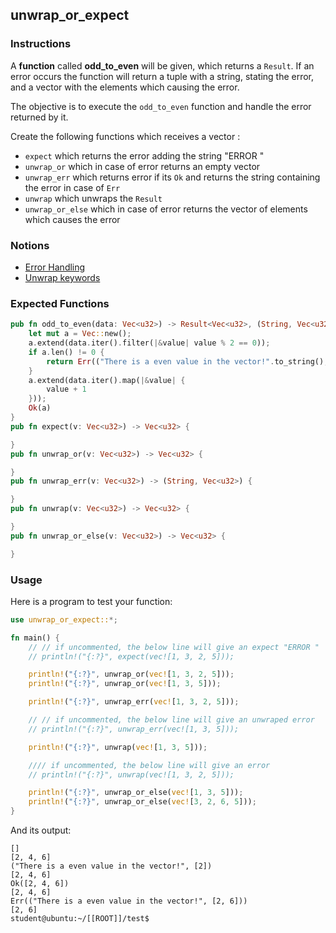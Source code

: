 ## unwrap_or_expect

### Instructions

A **function** called **odd_to_even** will be given, which returns a `Result`. If an error occurs the function will
return a tuple with a string, stating the error, and a vector with the elements which causing the error.

The objective is to execute the `odd_to_even` function and handle the error returned by it.

Create the following functions which receives a vector :

- `expect` which returns the error adding the string "ERROR "
- `unwrap_or` which in case of error returns an empty vector
- `unwrap_err` which returns error if its `Ok` and returns the
  string containing the error in case of `Err`
- `unwrap` which unwraps the `Result`
- `unwrap_or_else` which in case of error returns the vector of elements which causes the error

### Notions

- [Error Handling](https://doc.rust-lang.org/book/ch09-00-error-handling.html)
- [Unwrap keywords](https://doc.rust-lang.org/std/?search=unwrap)

### Expected Functions

```rust
pub fn odd_to_even(data: Vec<u32>) -> Result<Vec<u32>, (String, Vec<u32>)> {
    let mut a = Vec::new();
    a.extend(data.iter().filter(|&value| value % 2 == 0));
    if a.len() != 0 {
        return Err(("There is a even value in the vector!".to_string(), a));
    }
    a.extend(data.iter().map(|&value| {
        value + 1
    }));
    Ok(a)
}
pub fn expect(v: Vec<u32>) -> Vec<u32> {

}
pub fn unwrap_or(v: Vec<u32>) -> Vec<u32> {

}
pub fn unwrap_err(v: Vec<u32>) -> (String, Vec<u32>) {

}
pub fn unwrap(v: Vec<u32>) -> Vec<u32> {

}
pub fn unwrap_or_else(v: Vec<u32>) -> Vec<u32> {

}
```

### Usage

Here is a program to test your function:

```rust
use unwrap_or_expect::*;

fn main() {
    // // if uncommented, the below line will give an expect "ERROR "
    // println!("{:?}", expect(vec![1, 3, 2, 5]));

    println!("{:?}", unwrap_or(vec![1, 3, 2, 5]));
    println!("{:?}", unwrap_or(vec![1, 3, 5]));

    println!("{:?}", unwrap_err(vec![1, 3, 2, 5]));

    // // if uncommented, the below line will give an unwraped error
    // println!("{:?}", unwrap_err(vec![1, 3, 5]));

    println!("{:?}", unwrap(vec![1, 3, 5]));

    //// if uncommented, the below line will give an error
    // println!("{:?}", unwrap(vec![1, 3, 2, 5]));

    println!("{:?}", unwrap_or_else(vec![1, 3, 5]));
    println!("{:?}", unwrap_or_else(vec![3, 2, 6, 5]));
}
```

And its output:

```console
[]
[2, 4, 6]
("There is a even value in the vector!", [2])
[2, 4, 6]
Ok([2, 4, 6])
[2, 4, 6]
Err(("There is a even value in the vector!", [2, 6]))
[2, 6]
student@ubuntu:~/[[ROOT]]/test$
```
